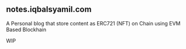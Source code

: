 ## notes.iqbalsyamil.com
A Personal blog that store content as ERC721 (NFT) on Chain using EVM Based Blockhain

WIP